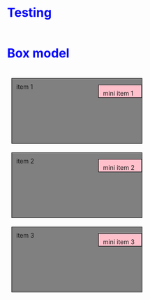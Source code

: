 # Testing 
<html>
<head> 
<meta charset="utf-8">
<title> box model </title>
<style>
*{box-sizing: border-box;
   margin: 10px;
   padding: 10px;}
h1 {color: blue;}
section {width: 300px;
   height: 150px;
   border: 1px solid black;
   background-color: grey;
   font-align: centre;
   float: left;
   position: relative;}  
p {width: 100px;
   height: 30px;
   border: 1px solid black;
   background-color: pink;
   font-align: centre;
   float: left;
   position: absolute;
   top: 0px;
   right: 0px;}        
#p1{}
#p2{}
#p3{}
</style>
</head>
  
<body> 
<h1> Box model </h1>
<div> 
<section>item 1 <p> mini item 1 </p>
</section>
<section>item 2 <p> mini item 2 </p>
</section>
<section>item 3 <p> mini item 3 </p>
</section>
</div>
 
</body>
</html>
